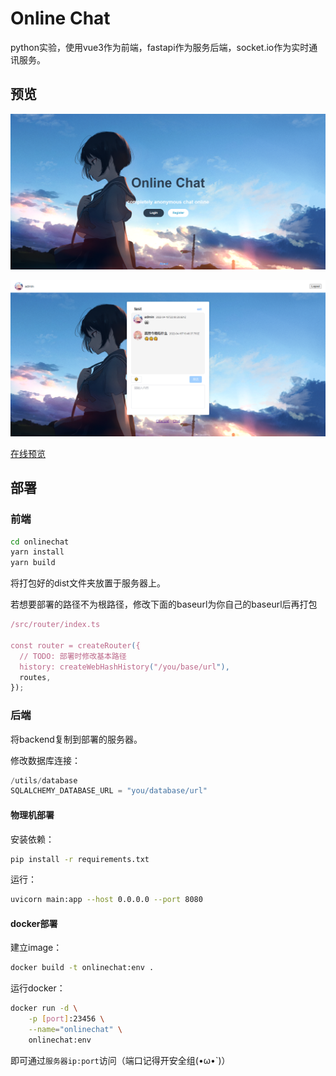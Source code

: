 # Online Chat

python实验，使用vue3作为前端，fastapi作为服务后端，socket.io作为实时通讯服务。

## 预览

![预览1](./images/image1.png)

![预览2](./images/image2.png)

[在线预览](https://www.topquant.tech/wr_web/online_chat/)

## 部署

### 前端

```bash
cd onlinechat
yarn install
yarn build
```

将打包好的dist文件夹放置于服务器上。

若想要部署的路径不为根路径，修改下面的baseurl为你自己的baseurl后再打包

```ts
/src/router/index.ts

const router = createRouter({
  // TODO: 部署时修改基本路径
  history: createWebHashHistory("/you/base/url"),
  routes,
});
```

### 后端

将backend复制到部署的服务器。

修改数据库连接：

```python
/utils/database
SQLALCHEMY_DATABASE_URL = "you/database/url"
```

#### 物理机部署

安装依赖：

```bash
pip install -r requirements.txt
```

运行：

```bash
uvicorn main:app --host 0.0.0.0 --port 8080
```

#### docker部署

建立image：

```bash
docker build -t onlinechat:env .
```

运行docker：

```bash
docker run -d \
	-p [port]:23456 \
	--name="onlinechat" \
	onlinechat:env
```

即可通过`服务器ip:port`访问（端口记得开安全组(•ω•`)）